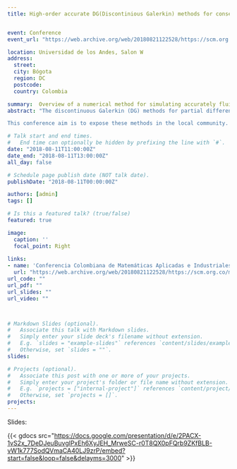 ```yaml
---
title: High-order accurate DG(Discontinious Galerkin) methods for conservation laws(Invited Talk)


event: Conference
event_url: "https://web.archive.org/web/20180821122528/https://scm.org.co/mapi1/"

location: Universidad de los Andes, Salon W
address:
  street: 
  city: Bógota 
  region: DC
  postcode: 
  country: Colombia

summary:  Overview of a numerical method for simulating accurately fluids and other conservation laws
abstract: "The discontinuous Galerkin (DG) methods for partial differential equations (PDE) are a family of numerical methods used to solve linear, non-linear multidimensional systems of PDE that arise in many areas of engineering,  physics and applied mathematics. In particular these methods are used to solve conservation equations and wave equations in electromagnetism and continuum dynamics. 

This conference aim is to expose these methods in the local community. We look briefly the fundamentals of the discontinuous Galerkin Finite Element Method (DG-FEM), special attention is taken to introduce high-order approximation of the problem in the smooth part of the solution and to resolve clearly discontinuous parts of the former. As a study case the Euler gas equation is considered to test the most important tools in canonical examples: the Sod’s problem, the Isentropic vortex and the Couette flow between two cylinders. In addition, the fundamentals of the (DG-FEM) for high-order equations is shown and furthermore, the formulation and solution of both the Poisson and advection equation is presented using the FEniCS software."

# Talk start and end times.
#   End time can optionally be hidden by prefixing the line with `#`.
date: "2018-08-11T11:00:00Z"
date_end: "2018-08-11T13:00:00Z"
all_day: false

# Schedule page publish date (NOT talk date).
publishDate: "2018-08-11T00:00:00Z"

authors: [admin]
tags: []

# Is this a featured talk? (true/false)
featured: true

image:
  caption: ''
  focal_point: Right
  
links:
- name: 'Conferencia Colombiana de Matemáticas Aplicadas e Industriales (MAPI 1)'
  url: "https://web.archive.org/web/20180821122528/https://scm.org.co/mapi1/"
url_code: ""
url_pdf: ""
url_slides: ""
url_video: ""



# Markdown Slides (optional).
#   Associate this talk with Markdown slides.
#   Simply enter your slide deck's filename without extension.
#   E.g. `slides = "example-slides"` references `content/slides/example-slides.md`.
#   Otherwise, set `slides = ""`.
slides:

# Projects (optional).
#   Associate this post with one or more of your projects.
#   Simply enter your project's folder or file name without extension.
#   E.g. `projects = ["internal-project"]` references `content/project/deep-learning/index.md`.
#   Otherwise, set `projects = []`.
projects:
---
```


Slides:

{{< gdocs src="https://docs.google.com/presentation/d/e/2PACX-1vS2x_7DeDJeuBuvglPxEh6XyJEH_MrweSC-r0T8QX0pFQrb9ZKfBLB-vW1k777SodQVmaCA40LJ9zrP/embed?start=false&loop=false&delayms=3000" >}}
